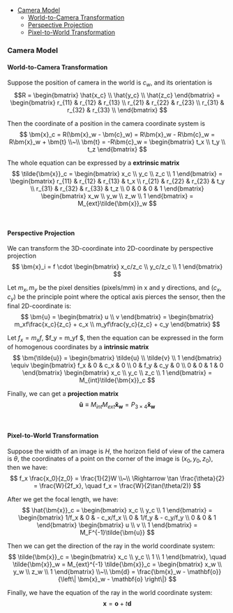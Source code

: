 
- [Camera Model](#camera-model)
  - [World-to-Camera Transformation](#world-to-camera-transformation)
  - [Perspective Projection](#perspective-projection)
  - [Pixel-to-World Transformation](#pixel-to-world-transformation)







### Camera Model
#### World-to-Camera Transformation
Suppose the position of camera in the world is $c_w$, and its orientation is 
$$R = 
\begin{bmatrix} \hat{x_c} \\ \hat{y_c} \\ \hat{z_c} \end{bmatrix} 
= \begin{bmatrix}
  r_{11} & r_{12} & r_{13} \\ 
  r_{21} & r_{22} & r_{23} \\ 
  r_{31} & r_{32} & r_{33} \\ 
\end{bmatrix}
$$

Then the coordinate of a position in the camera coordinate system is
$$
\bm{x}_c = R(\bm{x}_w - \bm{c}_w) = R\bm{x}_w - R\bm{c}_w = R\bm{x}_w + \bm{t} \\~\\
\bm{t} = -R\bm{c}_w = \begin{bmatrix} t_x \\ t_y \\ t_z \end{bmatrix}
$$

The whole equation can be expressed by a **extrinsic matrix**
$$
\tilde{\bm{x}}_c = 
\begin{bmatrix} x_c \\ y_c \\ z_c \\ 1 \end{bmatrix}
= \begin{bmatrix}
  r_{11} & r_{12} & r_{13} & t_x \\ 
  r_{21} & r_{22} & r_{23} & t_y \\ 
  r_{31} & r_{32} & r_{33} & t_z \\ 
  0 & 0 & 0 & 1
\end{bmatrix}
\begin{bmatrix} x_w \\ y_w \\ z_w \\ 1 \end{bmatrix}
= M_{ext}\tilde{\bm{x}}_w
$$






<br>

#### Perspective Projection
We can transform the 3D-coordinate into 2D-coordinate by perspective projection
$$
\bm{x}_i = f \cdot \begin{bmatrix} x_c/z_c \\ y_c/z_c \\ 1 \end{bmatrix}
$$

Let $m_x, m_y$ be the pixel densities (pixels/mm) in x and y directions, and $(c_x, c_y)$ be the principle point where the optical axis pierces the sensor, then the final 2D-coordinate is:
$$
\bm{u} = \begin{bmatrix} u \\ v \end{bmatrix} = \begin{bmatrix} m_xf\frac{x_c}{z_c} + c_x \\ m_yf\frac{y_c}{z_c} + c_y \end{bmatrix}
$$

Let $f_x = m_xf$, $f_y = m_yf $, then the equation can be expressed in the form of homogenous coordinates by a **intrinsic matrix**
$$
\bm{\tilde{u}}
= \begin{bmatrix} \tilde{u} \\ \tilde{v} \\ 1 \end{bmatrix}
\equiv \begin{bmatrix}
  f_x & 0 & c_x & 0 \\ 
  0 & f_y & c_y & 0 \\ 
  0 & 0 & 1 & 0
\end{bmatrix}
\begin{bmatrix} x_c \\ y_c \\ z_c \\ 1 \end{bmatrix}
= M_{int}\tilde{\bm{x}}_c
$$

Finally, we can get a **projection matrix**
$$
\bm{\tilde{u}} \equiv M_{int}M_{ext}\bm{\tilde{x}_w} = P_{3\times 4}\bm{\tilde{x}_w}
$$







<br>

#### Pixel-to-World Transformation
Suppose the width of an image is $H$, the horizon field of view of the camera is $\theta$, the coordinates of a point on the corner of the image is $(x_0, y_0, z_0)$, then we have:
$$
f_x \frac{x_0}{z_0} = \frac{1}{2}W \\~\\
\Rightarrow \tan \frac{\theta}{2} = \frac{W}{2f_x},
\quad f_x = \frac{W}{2\tan(\theta/2)}
$$

After we get the focal length, we have:
$$
\hat{\bm{x}}_c =
\begin{bmatrix} x_c \\ y_c \\ 1 \end{bmatrix}
= \begin{bmatrix}
  1/f_x & 0 & - c_x/f_x \\ 
  0 & 1/f_y & - c_y/f_y \\ 
  0 & 0 & 1
\end{bmatrix}
\begin{bmatrix} u \\ v \\ 1 \end{bmatrix} = M_F^{-1}\tilde{\bm{u}}
$$

Then we can get the direction of the ray in the world coordinate system:
$$
\tilde{\bm{x}}_c = \begin{bmatrix} x_c \\ y_c \\ 1 \\ 1 \end{bmatrix},
\quad \tilde{\bm{x}}_w = M_{ext}^{-1} \tilde{\bm{x}}_c = \begin{bmatrix} x_w \\ y_w \\ z_w \\ 1 \end{bmatrix} \\~\\
\bm{d} = \frac{\bm{x}_w - \mathbf{o}}{\left\| \bm{x}_w - \mathbf{o} \right\|}
$$

Finally, we have the equation of the ray in the world coordinate system: $$\bm{x} = \mathbf{o} + t\mathbf{d}$$


